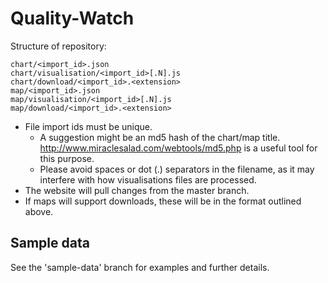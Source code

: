 Quality-Watch
=============

Structure of repository:

    chart/<import_id>.json
    chart/visualisation/<import_id>[.N].js
    chart/download/<import_id>.<extension>
    map/<import_id>.json
    map/visualisation/<import_id>[.N].js
    map/download/<import_id>.<extension>

* File import ids must be unique.
  * A suggestion might be an md5 hash of the chart/map title.
  http://www.miraclesalad.com/webtools/md5.php is a useful tool for this purpose.
  * Please avoid spaces or dot (.) separators in the filename, as it may interfere
    with how visualisations files are processed.
* The website will pull changes from the master branch.
* If maps will support downloads, these will be in the format outlined above.

## Sample data

See the 'sample-data' branch for examples and further details.
